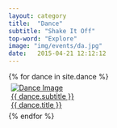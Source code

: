 ```yaml
---
layout: category
title:  "Dance"
subtitle: "Shake It Off"
top-word: "Explore"
image: "img/events/da.jpg"
date:   2015-04-21 12:12:12
---
```


<section class="no-padding" id="portfolio">
    <div class="container-fluid">
        <div class="row no-gutter">
            {% for dance in site.dance %}
                <div class="col-lg-4 col-sm-6" style="padding: 5px;">
                    <a href="{{ site.baseurl }}{{ dance.url }}" class="portfolio-box">
                        <img src="{{ dance.image }}" class="img-responsive" alt="Dance Image">
                        <div class="portfolio-box-caption">
                            <div class="portfolio-box-caption-content">
                                <div class="project-category text-faded center aclonica">
                                    {{ dance.subtitle }}
                                </div>
                                <div class="project-name center aclonica">
                                    {{ dance.title }}
                                </div>
                            </div>
                        </div>
                    </a>
                </div>
            {% endfor %}
        </div>
    </div>
</section>
